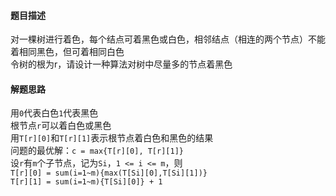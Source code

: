 #### 题目描述
对一棵树进行着色，每个结点可着黑色或白色，相邻结点（相连的两个节点）不能着相同黑色，但可着相同白色  
令树的根为r，请设计一种算法对树中尽量多的节点着黑色

#### 解题思路
用`0`代表白色`1`代表黑色    
根节点`r`可以着白色或黑色  
用`T[r][0]`和`T[r][1]`表示根节点着白色和黑色的结果  
问题的最优解：`c = max{T[r][0], T[r][1]}`  
设`r`有`m`个子节点，记为`Si`，`1 <= i <= m`，则  
`T[r][0] = sum(i=1~m){max(T[Si][0],T[Si][1])}`  
`T[r][1] = sum(i=1~m){T[Si][0]} + 1`